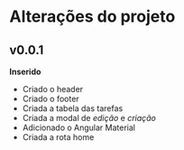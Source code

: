 # Alterações do projeto

## v0.0.1

**Inserido**
- Criado o header
- Criado o footer
- Criada a tabela das tarefas
- Criada a modal de _edição_ e _criação_ 
- Adicionado o Angular Material
- Criada a rota home
